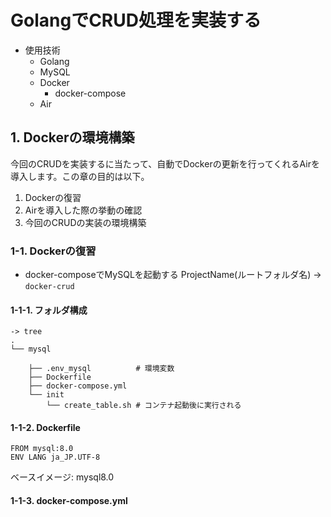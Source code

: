 # GolangでCRUD処理を実装する
* 使用技術
  + Golang
  + MySQL
  + Docker
    - docker-compose
  + Air

## 1. Dockerの環境構築

今回のCRUDを実装するに当たって、自動でDockerの更新を行ってくれるAirを導入します。この章の目的は以下。

1. Dockerの復習
2. Airを導入した際の挙動の確認
3. 今回のCRUDの実装の環境構築

### 1-1. Dockerの復習

* docker-composeでMySQLを起動する
ProjectName(ルートフォルダ名) -> `docker-crud`

#### 1-1-1. フォルダ構成

```shell:
-> tree
.
└── mysql

    ├── .env_mysql          # 環境変数
    ├── Dockerfile
    ├── docker-compose.yml
    └── init
        └── create_table.sh # コンテナ起動後に実行される

```

#### 1-1-2. Dockerfile

```dockerfile:
FROM mysql:8.0
ENV LANG ja_JP.UTF-8
```

ベースイメージ: mysql8.0

#### 1-1-3. docker-compose.yml
